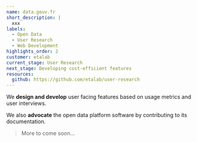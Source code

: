 ```yaml
---
name: data.gouv.fr
short_description: |
  xxx
labels:
  - Open Data
  - User Research
  - Web Development
highlights_order: 2
customer: etalab
current_stage: User Research
next_stage: Developing cost-efficient features
resources:
  github: https://github.com/etalab/user-research
---
```


We **design and develop** user facing features based on usage metrics and user interviews.

We also **advocate** the open data platform software by contributing to its documentation.

> More to come soon…

[etalab]: https://www.etalab.gouv.fr
